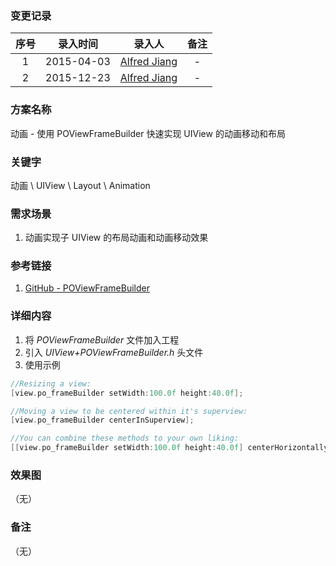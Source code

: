 ### 变更记录

| 序号 | 录入时间 | 录入人 | 备注 |
|:--------:|:--------:|:--------:|:--------:|
| 1 | 2015-04-03 | [Alfred Jiang](https://github.com/viktyz) | - |
| 2 | 2015-12-23 | [Alfred Jiang](https://github.com/viktyz) | - |

### 方案名称

动画 - 使用 POViewFrameBuilder 快速实现 UIView 的动画移动和布局

### 关键字

动画 \ UIView \ Layout \ Animation

### 需求场景

1. 动画实现子 UIView 的布局动画和动画移动效果

### 参考链接

1. [GitHub - POViewFrameBuilder](https://github.com/podio/ios-view-frame-builder)

### 详细内容

1. 将 *POViewFrameBuilder* 文件加入工程
2. 引入 *UIView+POViewFrameBuilder.h* 头文件
3. 使用示例
```objectivec
//Resizing a view:
[view.po_frameBuilder setWidth:100.0f height:40.0f];

//Moving a view to be centered within it's superview:
[view.po_frameBuilder centerInSuperview];

//You can combine these methods to your own liking:
[[view.po_frameBuilder setWidth:100.0f height:40.0f] centerHorizontallyInSuperview];
```

### 效果图
（无）

### 备注
（无）
